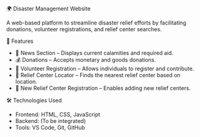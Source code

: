 🌍 Disaster Management Website

A web-based platform to streamline disaster relief efforts by facilitating donations, volunteer registrations, and relief center searches.

🚀 Features
- 📢 News Section – Displays current calamities and required aid.
- 💰 Donations – Accepts monetary and goods donations.
- 👐 Volunteer Registration – Allows individuals to register and contribute.
- 📍 Relief Center Locator – Finds the nearest relief center based on location.
- 🏥 New Relief Center Registration – Enables adding new relief centers.

🛠️ Technologies Used
- Frontend: HTML, CSS, JavaScript  
- Backend: (To be integrated)  
- Tools: VS Code, Git, GitHub  




